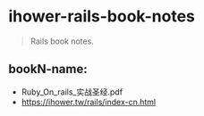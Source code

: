 # ihower-rails-book-notes
> Rails book notes.


## bookN-name:
+ Ruby_On_rails_实战圣经.pdf
+ https://ihower.tw/rails/index-cn.html